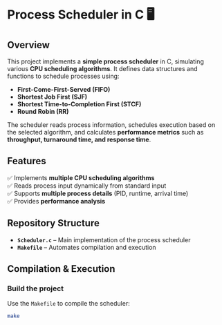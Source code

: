 # Process Scheduler in C 🖥️  

## Overview  
This project implements a **simple process scheduler** in C, simulating various **CPU scheduling algorithms**. It defines data structures and functions to schedule processes using:  
- **First-Come-First-Served (FIFO)**  
- **Shortest Job First (SJF)**  
- **Shortest Time-to-Completion First (STCF)**  
- **Round Robin (RR)**  

The scheduler reads process information, schedules execution based on the selected algorithm, and calculates **performance metrics** such as **throughput, turnaround time, and response time**.  

## Features  
✅ Implements **multiple CPU scheduling algorithms**  
✅ Reads process input dynamically from standard input  
✅ Supports **multiple process details** (PID, runtime, arrival time)  
✅ Provides **performance analysis**  

## Repository Structure  
- **`Scheduler.c`** – Main implementation of the process scheduler  
- **`Makefile`** – Automates compilation and execution  

## Compilation & Execution  
### Build the project  
Use the `Makefile` to compile the scheduler:  
```bash
make

